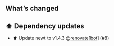 ## What’s changed
## ⬆️ Dependency updates

- ⬆️ Update newt to v1.4.3 @[renovate[bot]](https://github.com/apps/renovate) (#8)
